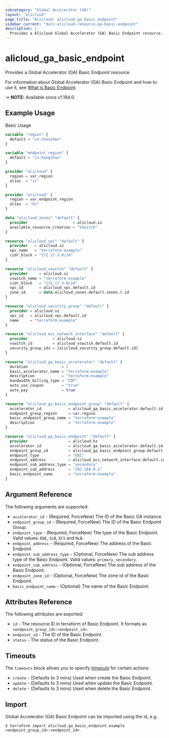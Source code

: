 ```yaml
---
subcategory: "Global Accelerator (GA)"
layout: "alicloud"
page_title: "Alicloud: alicloud_ga_basic_endpoint"
sidebar_current: "docs-alicloud-resource-ga-basic-endpoint"
description: |-
  Provides a Alicloud Global Accelerator (GA) Basic Endpoint resource.
---
```


# alicloud_ga_basic_endpoint

Provides a Global Accelerator (GA) Basic Endpoint resource.

For information about Global Accelerator (GA) Basic Endpoint and how to use it, see [What is Basic Endpoint](https://www.alibabacloud.com/help/en/global-accelerator/latest/api-doc-ga-2019-11-20-api-doc-createbasicendpoint).

-> **NOTE:** Available since v1.194.0.

## Example Usage

Basic Usage

```terraform
variable "region" {
  default = "cn-shenzhen"
}

variable "endpoint_region" {
  default = "cn-hangzhou"
}

provider "alicloud" {
  region = var.region
  alias  = "sz"
}

provider "alicloud" {
  region = var.endpoint_region
  alias  = "hz"
}

data "alicloud_zones" "default" {
  provider                    = alicloud.sz
  available_resource_creation = "VSwitch"
}

resource "alicloud_vpc" "default" {
  provider   = alicloud.sz
  vpc_name   = "terraform-example"
  cidr_block = "172.17.3.0/24"
}

resource "alicloud_vswitch" "default" {
  provider     = alicloud.sz
  vswitch_name = "terraform-example"
  cidr_block   = "172.17.3.0/24"
  vpc_id       = alicloud_vpc.default.id
  zone_id      = data.alicloud_zones.default.zones.0.id
}

resource "alicloud_security_group" "default" {
  provider = alicloud.sz
  vpc_id   = alicloud_vpc.default.id
  name     = "terraform-example"
}

resource "alicloud_ecs_network_interface" "default" {
  provider           = alicloud.sz
  vswitch_id         = alicloud_vswitch.default.id
  security_group_ids = [alicloud_security_group.default.id]
}

resource "alicloud_ga_basic_accelerator" "default" {
  duration               = 1
  basic_accelerator_name = "terraform-example"
  description            = "terraform-example"
  bandwidth_billing_type = "CDT"
  auto_use_coupon        = "true"
  auto_pay               = true
}

resource "alicloud_ga_basic_endpoint_group" "default" {
  accelerator_id            = alicloud_ga_basic_accelerator.default.id
  endpoint_group_region     = var.region
  basic_endpoint_group_name = "terraform-example"
  description               = "terraform-example"
}

resource "alicloud_ga_basic_endpoint" "default" {
  provider                  = alicloud.hz
  accelerator_id            = alicloud_ga_basic_accelerator.default.id
  endpoint_group_id         = alicloud_ga_basic_endpoint_group.default.id
  endpoint_type             = "ENI"
  endpoint_address          = alicloud_ecs_network_interface.default.id
  endpoint_sub_address_type = "secondary"
  endpoint_sub_address      = "192.168.0.1"
  basic_endpoint_name       = "terraform-example"
}
```

## Argument Reference

The following arguments are supported:

* `accelerator_id` - (Required, ForceNew) The ID of the Basic GA instance.
* `endpoint_group_id` - (Required, ForceNew) The ID of the Basic Endpoint Group.
* `endpoint_type` - (Required, ForceNew) The type of the Basic Endpoint. Valid values: `ENI`, `SLB`, `ECS` and `NLB`.
* `endpoint_address` - (Required, ForceNew) The address of the Basic Endpoint.
* `endpoint_sub_address_type` - (Optional, ForceNew) The sub address type of the Basic Endpoint. Valid values: `primary`, `secondary`.
* `endpoint_sub_address` - (Optional, ForceNew) The sub address of the Basic Endpoint.
* `endpoint_zone_id` - (Optional, ForceNew) The zone id of the Basic Endpoint.
* `basic_endpoint_name` - (Optional) The name of the Basic Endpoint.

## Attributes Reference

The following attributes are exported:

* `id` - The resource ID in terraform of Basic Endpoint. It formats as `<endpoint_group_id>:<endpoint_id>`.
* `endpoint_id` - The ID of the Basic Endpoint.
* `status` - The status of the Basic Endpoint.

## Timeouts

The `timeouts` block allows you to specify [timeouts](https://www.terraform.io/docs/configuration-0-11/resources.html#timeouts) for certain actions:

* `create` - (Defaults to 3 mins) Used when create the Basic Endpoint.
* `update` - (Defaults to 3 mins) Used when update the Basic Endpoint.
* `delete` - (Defaults to 3 mins) Used when delete the Basic Endpoint.

## Import

Global Accelerator (GA) Basic Endpoint can be imported using the id, e.g.

```shell
$ terraform import alicloud_ga_basic_endpoint.example <endpoint_group_id>:<endpoint_id>
```
